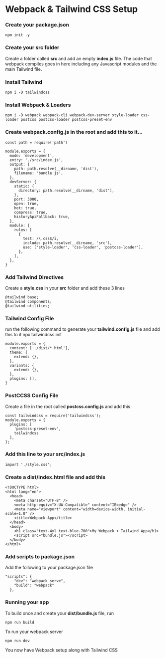 # Webpack & Tailwind CSS Setup 

### Create your package.json
```
npm init -y
```

### Create your src folder
Create a folder called **src** and add an empty **index.js** file. The code that webpack compiles goes in here including any Javascript modules and the main Tailwind file.

### Install Tailwind
```
npm i -D tailwindcss
```

### Install Webpack & Loaders
```
npm i -D webpack webpack-cli webpack-dev-server style-loader css-loader postcss postcss-loader postcss-preset-env
```
### Create webpack.config.js in the root and add this to it...
```
const path = require('path')

module.exports = {
  mode: 'development',
  entry: './src/index.js',
  output: {
    path: path.resolve(__dirname, 'dist'),
    filename: 'bundle.js',
  },
  devServer: {
    static: {
      directory: path.resolve(__dirname, 'dist'),
    },
    port: 3000,
    open: true,
    hot: true,
    compress: true,
    historyApiFallback: true,
  },
  module: {
    rules: [
      {
        test: /\.css$/i,
        include: path.resolve(__dirname, 'src'),
        use: ['style-loader', 'css-loader', 'postcss-loader'],
      },
    ],
  },
}

```

### Add Tailwind Directives
Create a **style.css** in your **src** folder and add these 3 lines
```
@tailwind base;
@tailwind components;
@tailwind utilities;

```

### Tailwind Config File
run the following command to generate your **tailwind.config.js** file and add this to it
npx tailwindcss init
```
module.exports = {
  content: ['./dist/*.html'],
  theme: {
    extend: {},
  },
  variants: {
    extend: {},
  },
  plugins: [],
}

```

### PostCCSS Config File
Create a file in the root called **postcss.config.js** and add this
```
const tailwindcss = require('tailwindcss');
module.exports = {
  plugins: [
    'postcss-preset-env',
    tailwindcss
  ],
};
```

### Add this line to your src/index.js
```
import './style.css';
```

### Create a **dist/index.html** file and add this
```
<!DOCTYPE html>
<html lang="en">
  <head>
    <meta charset="UTF-8" />
    <meta http-equiv="X-UA-Compatible" content="IE=edge" />
    <meta name="viewport" content="width=device-width, initial-scale=1.0" />
    <title>Webpack App</title>
  </head>
  <body>
    <h1 class="text-4xl text-blue-700">My Webpack + Tailwind App</h1>
    <script src="bundle.js"></script>
  </body>
</html>
```

### Add scripts to package.json

Add the following to your package.json file
```
"scripts": {
    "dev": "webpack serve",
    "build": "webpack"
  },
```

### Running your app
To build once and create your **dist/bundle.js** file, run
```
npm run build
```

To run your webpack server
```
npm run dev
```

You now have Webpack setup along with Tailwind CSS